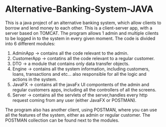# Alternative-Banking-System-JAVA
 
This is a java project of an alternative banking system, which allow clients to borrow and lend money to each other.
This is a client-server app, with a server based on TOMCAT. 
The program allows 1 admin and multiple cilents to be logged in to the system in every given moment.
The code is divided into 6 different modules:
1) AdminApp -> contains all the code relevant to the admin.
2) CustomerApp -> contatins all the code relevant to a regular customer.
3) DTO -> a module that contains only data transfer objects.
4) Engine -> contains all the system information, including customers, loans, transactions and etc... also responsible for all the logic and actions in the system.
5) JavaFX -> contains all the javaFx UI compontents of the admin and regular customers apps, including all the controllers of all the screens.
6) Server -> contains all the servlets of the server,handles every http request coming from any user (either JavaFX or POSTMAN).

The program also has another client, using POSTMAN, where you can use all the features of the system, either as admin or regular customer. 
The POSTMAN collection can be found next to the modules. 
